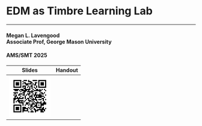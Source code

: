 # EDM as Timbre Learning Lab

<hr/>

#### Megan L. Lavengood<br/>Associate Prof, George Mason University

#### AMS/SMT 2025

| Slides                      | Handout |
| --------------------------- | ------- |
| ![QR code](/img/edm/qr.png) |
